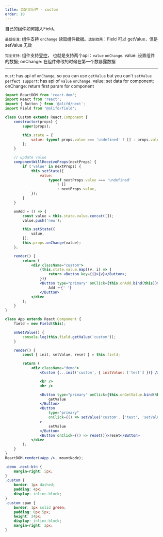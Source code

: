 ```yaml
---
title: 自定义组件 - custom
order: 10
---
```


自己的组件如何接入Field。

`最低标准`: 组件支持 `onChange` 读取组件数据。`达到效果`：Field 可以 getValue，但是 setValue 无效

`完全支持`: 组件支持[受控](https://facebook.github.io/react/docs/forms.html#controlled-components)， 也就是支持两个api：`value` `onChange`. value: 设置组件的数据; onChange: 在组件修改的时候在第一个数暴露数据

---

`must`: has api of `onChange`, so you can use `getValue` but you can't `setValue`
`perfect support`: has api of `value` `onChange`. value: set data for component; onChange: return first param for component

```jsx
import ReactDOM from 'react-dom';
import React from 'react';
import { Button } from '@alifd/next';
import Field from '@alifd/field';

class Custom extends React.Component {
    constructor(props) {
        super(props);

        this.state = {
            value: typeof props.value === 'undefined' ? [] : props.value,
        };
    }

    // update value
    componentWillReceiveProps(nextProps) {
        if ('value' in nextProps) {
            this.setState({
                value:
                    typeof nextProps.value === 'undefined'
                        ? []
                        : nextProps.value,
            });
        }
    }

    onAdd = () => {
        const value = this.state.value.concat([]);
        value.push('new');

        this.setState({
            value,
        });
        this.props.onChange(value);
    };

    render() {
        return (
            <div className="custom">
                {this.state.value.map((v, i) => {
                    return <Button key={i}>{v}</Button>;
                })}
                <Button type="primary" onClick={this.onAdd.bind(this)}>
                    Add ＋{' '}
                </Button>
            </div>
        );
    }
}

class App extends React.Component {
    field = new Field(this);

    onGetValue() {
        console.log(this.field.getValue('custom'));
    }

    render() {
        const { init, setValue, reset } = this.field;

        return (
            <div className="demo">
                <Custom {...init('custom', { initValue: ['test'] })} />

                <br />
                <br />

                <Button type="primary" onClick={this.onGetValue.bind(this)}>
                    getValue
                </Button>
                <Button
                    type="primary"
                    onClick={() => setValue('custom', ['test', 'setValue'])}
                >
                    setValue
                </Button>
                <Button onClick={() => reset()}>reset</Button>
            </div>
        );
    }
}
ReactDOM.render(<App />, mountNode);
```

```css
.demo .next-btn {
    margin-right: 5px;
}
.custom {
    border: 1px dashed;
    padding: 4px;
    display: inline-block;
}
.custom span {
    border: 1px solid green;
    padding: 0px 5px;
    height: 24px;
    display: inline-block;
    margin-right: 2px;
}
```
